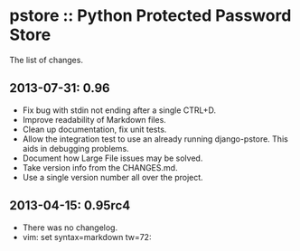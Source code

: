 pstore :: Python Protected Password Store
=========================================

The list of changes.


2013-07-31: 0.96
-----------------

 * Fix bug with stdin not ending after a single CTRL+D.
 * Improve readability of Markdown files.
 * Clean up documentation, fix unit tests.
 * Allow the integration test to use an already running django-pstore.
   This aids in debugging problems.
 * Document how Large File issues may be solved.
 * Take version info from the CHANGES.md.
 * Use a single version number all over the project.


2013-04-15: 0.95rc4
-------------------

 * There was no changelog.
 * vim: set syntax=markdown tw=72:
